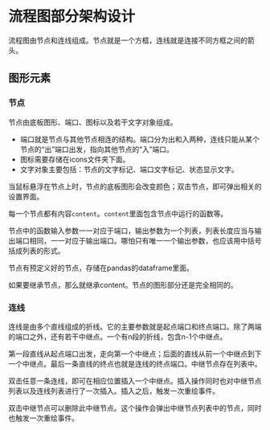# 流程图部分架构设计
流程图由节点和连线组成。节点就是一个方框，连线就是连接不同方框之间的箭头。

## 图形元素
### 节点
节点由底板图形、端口、图标以及若干文字对象组成。
- 端口就是节点与其他节点相连的结构。端口分为出和入两种，连线只能从某个节点的“出”端口出发，指向其他节点的“入”端口。
- 图标需要存储在icons文件夹下面。
- 文字对象主要包括：节点的文字标记、端口文字标记、状态显示文字。

当鼠标悬浮在节点上时，节点的底板图形会改变颜色；双击节点，即可弹出相关的设置界面。

每一个节点都有内容`content`。`content`里面包含节点中运行的函数等。

节点中的函数输入参数一一对应于端口，输出参数为一个列表，列表长度应当与输出端口相同，一一对应于输出端口。哪怕只有唯一一个输出参数，也应该用中括号括成列表的形式。

节点有预定义好的节点，存储在pandas的dataframe里面。

如果要继承节点，那么就继承content。节点的图形部分还是完全相同的。

### 连线
连线是由多个直线组成的折线。它的主要参数就是起点端口和终点端口。除了两端的端口之外，还有若干中继点。一个有n段的折线，包含n-1个中继点。

第一段直线从起点端口出发，走向第一个中继点；后面的直线从前一个中继点到下一个中继点。最后一条直线的终点也就是连线的终点端口。中继节点存在列表中。

双击任意一条连线，即可在相应位置插入一个中继点。插入操作同时也对中继节点列表以及连线列表进行了一次插入。插入之后，触发一次重绘事件。

双击中继节点可以删除此中继节点。这个操作会弹出中继节点列表中的节点，同时也触发一次重绘事件。

